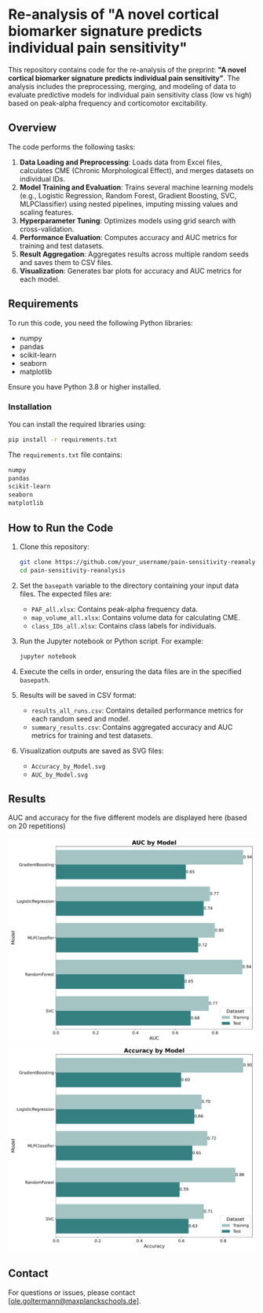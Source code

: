 # Re-analysis of "A novel cortical biomarker signature predicts individual pain sensitivity"

This repository contains code for the re-analysis of the preprint: **"A novel cortical biomarker signature predicts individual pain sensitivity"**. The analysis includes the preprocessing, merging, and modeling of data to evaluate predictive models for individual pain sensitivity class (low vs high) based on peak-alpha frequency and corticomotor excitability.

## Overview

The code performs the following tasks:
1. **Data Loading and Preprocessing**: Loads data from Excel files, calculates CME (Chronic Morphological Effect), and merges datasets on individual IDs.
2. **Model Training and Evaluation**: Trains several machine learning models (e.g., Logistic Regression, Random Forest, Gradient Boosting, SVC, MLPClassifier) using nested pipelines, imputing missing values and scaling features.
3. **Hyperparameter Tuning**: Optimizes models using grid search with cross-validation.
4. **Performance Evaluation**: Computes accuracy and AUC metrics for training and test datasets.
5. **Result Aggregation**: Aggregates results across multiple random seeds and saves them to CSV files.
6. **Visualization**: Generates bar plots for accuracy and AUC metrics for each model.

## Requirements

To run this code, you need the following Python libraries:
- numpy
- pandas
- scikit-learn
- seaborn
- matplotlib

Ensure you have Python 3.8 or higher installed.

### Installation
You can install the required libraries using:

```bash
pip install -r requirements.txt
```

The `requirements.txt` file contains:

```txt
numpy
pandas
scikit-learn
seaborn
matplotlib
```

## How to Run the Code

1. Clone this repository:

   ```bash
   git clone https://github.com/your_username/pain-sensitivity-reanalysis.git
   cd pain-sensitivity-reanalysis
   ```

2. Set the `basepath` variable to the directory containing your input data files. The expected files are:
   - `PAF_all.xlsx`: Contains peak-alpha frequency data.
   - `map_volume_all.xlsx`: Contains volume data for calculating CME.
   - `class_IDs_all.xlsx`: Contains class labels for individuals.

3. Run the Jupyter notebook or Python script. For example:

   ```bash
   jupyter notebook
   ```

4. Execute the cells in order, ensuring the data files are in the specified `basepath`.

5. Results will be saved in CSV format:
   - `results_all_runs.csv`: Contains detailed performance metrics for each random seed and model.
   - `summary_results.csv`: Contains aggregated accuracy and AUC metrics for training and test datasets.

6. Visualization outputs are saved as SVG files:
   - `Accuracy_by_Model.svg`
   - `AUC_by_Model.svg`

## Results

AUC and accuracy for the five different models are displayed here (based on 20 repetitions)

![AUC](figures/AUC_by_Model.svg)
![AUC](figures/Accuracy_by_Model.svg)


## Contact
For questions or issues, please contact [ole.goltermann@maxplanckschools.de].

